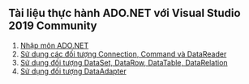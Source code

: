 ## Tài liệu thực hành ADO.NET với Visual Studio 2019 Community
1. [Nhập môn ADO.NET](https://github.com/TranNgocMinh/Learn-C-Sharp/blob/master/Lab%20(Visual%20Studio%202019%20Community)/UNG%20DUNG%20ADO.NET%20(VS%202019%20Community).pdf)
2. [Sử dụng các đối tượng Connection, Command và DataReader](https://github.com/TranNgocMinh/Learn-C-Sharp/blob/master/Lab%20(Visual%20Studio%202019%20Community)/H%C6%B0%E1%BB%9Bng%20d%E1%BA%ABn%20th%E1%BB%B1c%20h%C3%A0nh%20v%E1%BB%9Bi%20Connection%2C%20Command%20v%C3%A0%20DataReader.pdf)
3. [Sử dụng đối tượng DataSet, DataRow, DataTable, DataRelation](https://github.com/TranNgocMinh/Learn-C-Sharp/blob/master/Lab%20(Visual%20Studio%202019%20Community)/T%C3%A0i%20li%E1%BB%87u%20h%C6%B0%E1%BB%9Bng%20d%E1%BA%ABn%20th%E1%BB%B1c%20h%C3%A0nh%20DataSet.pdf)
4. [Sử dụng đối tượng DataAdapter](https://github.com/TranNgocMinh/Learn-C-Sharp/blob/master/Lab%20(Visual%20Studio%202019%20Community)/T%C3%A0i%20li%E1%BB%87u%20h%C6%B0%E1%BB%9Bng%20d%E1%BA%ABn%20th%E1%BB%B1c%20h%C3%A0nh%20s%E1%BB%AD%20d%E1%BB%A5ng%20DataAdapter.pdf)
